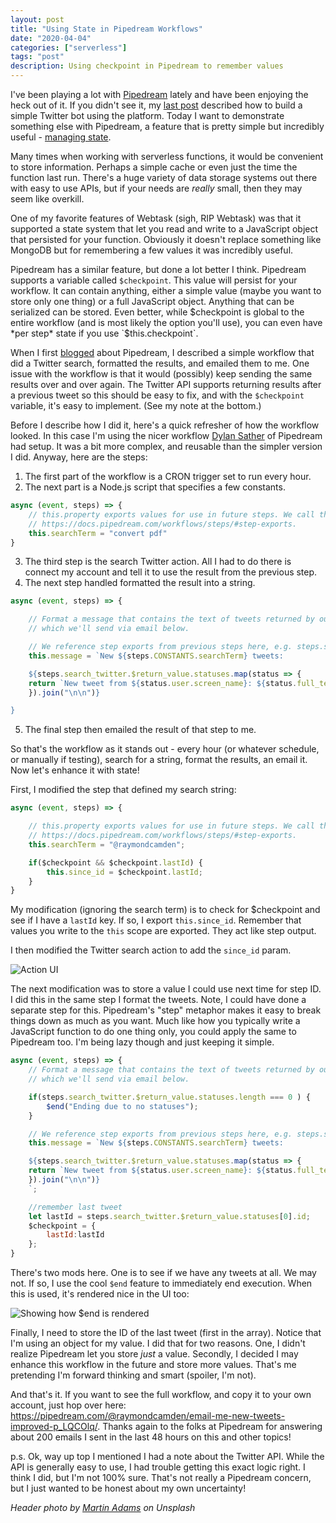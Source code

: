 ```yaml
---
layout: post
title: "Using State in Pipedream Workflows"
date: "2020-04-04"
categories: ["serverless"]
tags: "post"
description: Using checkpoint in Pipedream to remember values
---
```


I've been playing a lot with [Pipedream](https://pipedream.com/) lately and have been enjoying the heck out of it. If you didn't see it, my [last post](https://www.raymondcamden.com/2020/04/02/building-a-twitter-bot-in-pipedream) described how to build a simple Twitter bot using the platform. Today I want to demonstrate something else with Pipedream, a feature that is pretty simple but incredibly useful - [managing state](https://docs.pipedream.com/workflows/steps/code/#managing-state). 

Many times when working with serverless functions, it would be convenient to store information. Perhaps a simple cache or even just the time the function last run. There's a huge variety of data storage systems out there with easy to use APIs, but if your needs are *really* small, then they may seem like overkill.

One of my favorite features of Webtask (sigh, RIP Webtask) was that it supported a state system that let you read and write to a JavaScript object that persisted for your function. Obviously it doesn't replace something like MongoDB but for remembering a few values it was incredibly useful. 

Pipedream has a similar feature, but done a lot better I think. Pipedream supports a variable called `$checkpoint`. This value will persist for your workflow. It can contain anything, either a simple value (maybe you want to store only one thing) or a full JavaScript object. Anything that can be serialized can be stored. Even better, while $checkpoint is global to the entire workflow (and is most likely the option you'll use), you can even have *per step* state if you use `$this.checkpoint`. 

When I first [blogged](https://www.raymondcamden.com/2020/03/28/a-look-at-pipedream) about Pipedream, I described a simple workflow that did a Twitter search, formatted the results, and emailed them to me. One issue with the workflow is that it would (possibly) keep sending the same results over and over again. The Twitter API supports returning results after a previous tweet so this should be easy to fix, and with the `$checkpoint` variable, it's easy to implement. (See my note at the bottom.) 

Before I describe how I did it, here's a quick refresher of how the workflow looked. In this case I'm using the nicer workflow [Dylan Sather](https://twitter.com/DylanSather) of Pipedream had setup. It was a bit more complex, and reusable than the simpler version I did. Anyway, here are the steps:

1) The first part of the workflow is a CRON trigger set to run every hour. 
2) The next part is a Node.js script that specifies a few constants.

```js
async (event, steps) => {
	// this.property exports values for use in future steps. We call these "step exports":
	// https://docs.pipedream.com/workflows/steps/#step-exports.
	this.searchTerm = "convert pdf"
}
```
3) The third step is the search Twitter action. All I had to do there is connect my account and tell it to use the result from the previous step.
4) The next step handled formatted the result into a string.
   
```js
async (event, steps) => {

	// Format a message that contains the text of tweets returned by our search,
	// which we'll send via email below.

	// We reference step exports from previous steps here, e.g. steps.search_twitter.$return_value
	this.message = `New ${steps.CONSTANTS.searchTerm} tweets:

	${steps.search_twitter.$return_value.statuses.map(status => {
	return `New tweet from ${status.user.screen_name}: ${status.full_text}`
	}).join("\n\n")}

}
```

5) The final step then emailed the result of that step to me.

So that's the workflow as it stands out - every hour (or whatever schedule, or manually if testing), search for a string, format the results, an email it. Now let's enhance it with state!

First, I modified the step that defined my search string:

```js
async (event, steps) => {

	// this.property exports values for use in future steps. We call these "step exports":
	// https://docs.pipedream.com/workflows/steps/#step-exports.
	this.searchTerm = "@raymondcamden";

	if($checkpoint && $checkpoint.lastId) {
		this.since_id = $checkpoint.lastId;
	}
}
```

My modification (ignoring the search term) is to check for $checkpoint and see if I have a `lastId` key. If so, I export `this.since_id`. Remember that values you write to the `this` scope are exported. They act like step output.

I then modified the Twitter search action to add the `since_id` param.

<img src="https://static.raymondcamden.com/images/2020/04/pds1.png" alt="Action UI" class="lazyload imgborder imgcenter">

The next modification was to store a value I could use next time for step ID. I did this in the same step I format the tweets. Note, I could have done a separate step for this. Pipedream's "step" metaphor makes it easy to break things down as much as you want. Much like how you typically write a JavaScript function to do one thing only, you could apply the same to Pipedream too. I'm being lazy though and just keeping it simple.

```js
async (event, steps) => {
	// Format a message that contains the text of tweets returned by our search,
	// which we'll send via email below.

	if(steps.search_twitter.$return_value.statuses.length === 0 ) {
		$end("Ending due to no statuses");
	}

	// We reference step exports from previous steps here, e.g. steps.search_twitter.$return_value
	this.message = `New ${steps.CONSTANTS.searchTerm} tweets:

	${steps.search_twitter.$return_value.statuses.map(status => {
	return `New tweet from ${status.user.screen_name}: ${status.full_text}`
	}).join("\n\n")}
	`;

	//remember last tweet
	let lastId = steps.search_twitter.$return_value.statuses[0].id;
	$checkpoint = {
		lastId:lastId
	};
}
```

There's two mods here. One is to see if we have any tweets at all. We may not. If so, I use the cool `$end` feature to immediately end execution. When this is used, it's rendered nice in the UI too:

<img src="https://static.raymondcamden.com/images/2020/04/pds2.png" alt="Showing how $end is rendered" class="lazyload imgborder imgcenter">

Finally, I need to store the ID of the last tweet (first in the array). Notice that I'm using an object for my value. I did that for two reasons. One, I didn't realize Pipedream let you store *just* a value. Secondly, I decided I may enhance this workflow in the future and store more values. That's me pretending I'm forward thinking and smart (spoiler, I'm not). 

And that's it. If you want to see the full workflow, and copy it to your own account, just hop over here: <https://pipedream.com/@raymondcamden/email-me-new-tweets-improved-p_LQCOlq/>. Thanks again to the folks at Pipedream for answering about 200 emails I sent in the last 48 hours on this and other topics!

p.s. Ok, way up top I mentioned I had a note about the Twitter API. While the API is generally easy to use, I had trouble getting this exact logic right. I think I did, but I'm not 100% sure. That's not really a Pipedream concern, but I just wanted to be honest about my own uncertainty!

<i>Header photo by <a href="https://unsplash.com/@martinadams?utm_source=unsplash&utm_medium=referral&utm_content=creditCopyText">Martin Adams</a> on Unsplash</i>